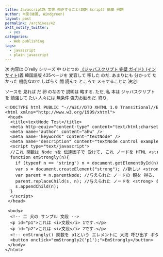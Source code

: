 ```yaml
---
title: Javascript路 文書 修正すること(DOM Script) 簡単 例題
author: 녹풍(綠風, Windgreen)
layout: post
permalink: /archives/42
aktt_notify_twitter:
  - yes
categories:
  - Web publishing
tags:
  - javascript
  - plain javascript
---
```

次 内容は O\`relly シリーズ 中 ひとつの <a href="http://www.insightbook.co.kr/books/programming-insight/%EC%9E%90%EB%B0%94%EC%8A%A4%ED%81%AC%EB%A6%BD%ED%8A%B8-%EC%99%84%EB%B2%BD-%EA%B0%80%EC%9D%B4%EB%93%9C" target="_blank">《ジャバスクリプト 完壁 ガイド》(インサイト)</a>義 韓国語版 435ページを 変容して 移した のだ. あまりにも 分かって たかった 機能なので しばらく 間 読んで ところで メモすることに 決定!

ソースを 見れば だ 卵 のなので 説明は 略する. ただ, 私 本は ジャバスクリプトを 勉強して たい 人々には 無条件 強力お勧めだ. 終り.

<pre title="code" class="brush: jscript;">&lt;!DOCTYPE html PUBLIC "-//W3C//DTD XHTML 1.0 Transitional//EN" "http://www.w3.org/TR/xhtml1/DTD/xhtml1-transitional.dtd"&gt;
&lt;html xmlns="http://www.w3.org/1999/xhtml"&gt;
 &lt;head&gt;
  &lt;title&gt;textNode Test&lt;/title&gt;
  &lt;meta http-equiv="content-type" content="text/html;charset=utf-8" /&gt;
  &lt;meta name="author" content="ahw" /&gt;
  &lt;meta name="keywords" content="textNode" /&gt;
  &lt;meta name="description" content="textNode control example." /&gt;
  &lt;script type="text/javascript"&gt;
  //これ 関数は Node nを 伝達因子で 受けて, これ ノードを HTML &lt;strong&gt; テグルを 表現する Element ノードで 入れ替った 後 既存 ノードを 鳥で 作った &lt;strong&gt; エレメントの 子で 作る.
  function emStrongly(n){
	if (typeof n == "string") n = document.getElementById(n); //ノードを 調査する.
	var s = document.createElement("strong"); //新しい &lt;strong&gt; エレメントを 生成.
	var parent = n.parentNode; //与えられた ノードの 親を 得る.
	parent.replaceChild(s, n); //与えられた ノードを &lt;strong&gt; タグで 入れ替る.
	s.appendChild(n);
  }
  &lt;/script&gt;
 &lt;/head&gt;

 &lt;body&gt;
  &lt;!-- 二 犬の サンプル 文段 --&gt;
  &lt;p id="p1"&gt;これは &lt;i&gt;文段&lt;/i&gt; 1です.&lt;/p&gt;
  &lt;p id="p2"&gt;これは &lt;i&gt;文段&lt;/i&gt; 2です.&lt;/p&gt;
  &lt;!-- emStrongly() 関数を p1という エレメントに 大海 呼び出す ボタン --&gt;
  &lt;button onclick="emStrongly2(&#039;p1&#039;);"&gt;EmStrongly&lt;/button&gt;
 &lt;/body&gt;
&lt;/html&gt;</pre>

&nbsp;